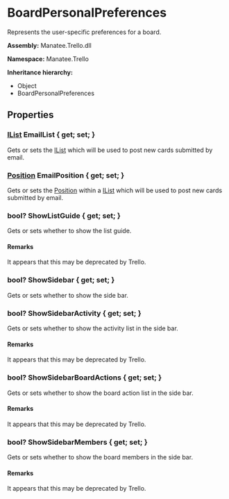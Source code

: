 # BoardPersonalPreferences

Represents the user-specific preferences for a board.

**Assembly:** Manatee.Trello.dll

**Namespace:** Manatee.Trello

**Inheritance hierarchy:**

- Object
- BoardPersonalPreferences

## Properties

### [IList](IList#ilist) EmailList { get; set; }

Gets or sets the [IList](IList#ilist) which will be used to post new cards submitted by email.

### [Position](Position#position) EmailPosition { get; set; }

Gets or sets the [Position](Position#position) within a [IList](IList#ilist) which will be used to post new cards submitted by email.

### bool? ShowListGuide { get; set; }

Gets or sets whether to show the list guide.

#### Remarks

It appears that this may be deprecated by Trello.

### bool? ShowSidebar { get; set; }

Gets or sets whether to show the side bar.

### bool? ShowSidebarActivity { get; set; }

Gets or sets whether to show the activity list in the side bar.

#### Remarks

It appears that this may be deprecated by Trello.

### bool? ShowSidebarBoardActions { get; set; }

Gets or sets whether to show the board action list in the side bar.

#### Remarks

It appears that this may be deprecated by Trello.

### bool? ShowSidebarMembers { get; set; }

Gets or sets whether to show the board members in the side bar.

#### Remarks

It appears that this may be deprecated by Trello.

